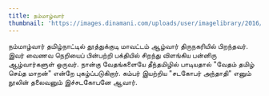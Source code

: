 ```yaml
---
title: நம்மாழ்வார்
thumbnail: 'https://images.dinamani.com/uploads/user/imagelibrary/2016/8/23/w600X390/Nammalvar.jpg'
---
```

நம்மாழ்வார் தமிழ்நாட்டில் தூத்துக்குடி மாவட்டம் ஆழ்வார் திருநகரியில் பிறந்தவர். இவர் வைணவ நெறியைப் பின்பற்றி பக்தியில் சிறந்து விளங்கிய பன்னிரு ஆழ்வார்களுள் ஒருவர். நான்கு வேதங்களையே தீந்தமிழில் பாடியதால் "வேதம் தமிழ் செய்த மாறன்" என்றே புகழ்ப்படுகிறார். கம்பர் இயற்றிய "சடகோபர் அந்தாதி" எனும் நூலின் தலைவனும் இச்சடகோபனே ஆவார்.